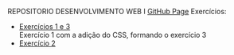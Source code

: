 REPOSITORIO DESENVOLVIMENTO WEB I
[GitHub Page](https://lucianobruno1.github.io/DSWI/)
Exercícios:
  <ul>
      <li>
        <a href= "https://lucianobruno1.github.io/DSWI/Exercicio1/home.html"> Exercícios 1 e 3</a>
        <footer> Exercício 1 com a adição do CSS, formando o exercício 3 </footer>
      </li>
      <li>
        <a href = "https://lucianobruno1.github.io/DSWI/exercicio2/conta.html"> Exercício 2 <a/>
      </li>
  </ul>

